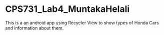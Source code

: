 # CPS731_Lab4_MuntakaHelali
This is a an android app using Recycler View to show types of Honda Cars and information about them. 
